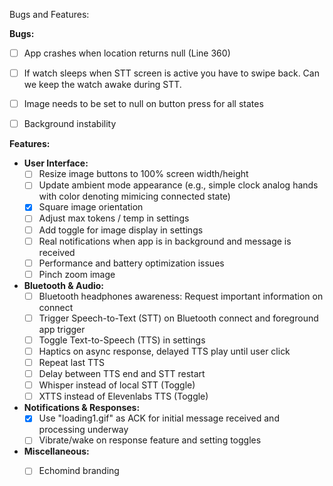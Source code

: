 Bugs and Features:

**Bugs:**

- [ ] App crashes when location returns null (Line 360)
- [ ] If watch sleeps when STT screen is active you have to swipe back.  Can we keep the watch awake during STT.
- [ ] Image needs to be set to null on button press for all states
- [ ] Background instability



**Features:**

- **User Interface:**
  - [ ] Resize image buttons to 100% screen width/height
  - [ ] Update ambient mode appearance (e.g., simple clock analog hands with color denoting mimicing connected state)
  - [X] Square image orientation
  - [ ] Adjust max tokens / temp in settings
  - [ ] Add toggle for image display in settings
  - [ ] Real notifications when app is in background and message is received
  - [ ] Performance and battery optimization issues
  - [ ] Pinch zoom image

- **Bluetooth & Audio:**
  - [ ] Bluetooth headphones awareness: Request important information on connect
  - [ ] Trigger Speech-to-Text (STT) on Bluetooth connect and foreground app trigger
  - [ ] Toggle Text-to-Speech (TTS) in settings
  - [ ] Haptics on async response, delayed TTS play until user click
  - [ ] Repeat last TTS
  - [ ] Delay between TTS end and STT restart
  - [ ] Whisper instead of local STT (Toggle)
  - [ ] XTTS instead of Elevenlabs TTS (Toggle)

- **Notifications & Responses:**
  - [X] Use "loading1.gif" as ACK for initial message received and processing underway
  - [ ] Vibrate/wake on response feature and setting toggles

- **Miscellaneous:**
  - [ ] Echomind branding
  
